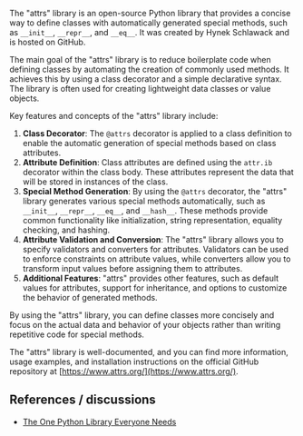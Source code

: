 The "attrs" library is an open-source Python library that provides a concise way to define classes with automatically generated special methods, such as `__init__`, `__repr__`, and `__eq__`. It was created by Hynek Schlawack and is hosted on GitHub.

The main goal of the "attrs" library is to reduce boilerplate code when defining classes by automating the creation of commonly used methods. It achieves this by using a class decorator and a simple declarative syntax. The library is often used for creating lightweight data classes or value objects.

Key features and concepts of the "attrs" library include:

1. **Class Decorator**: The `@attrs` decorator is applied to a class definition to enable the automatic generation of special methods based on class attributes.
1. **Attribute Definition**: Class attributes are defined using the `attr.ib` decorator within the class body. These attributes represent the data that will be stored in instances of the class.
1. **Special Method Generation**: By using the `@attrs` decorator, the "attrs" library generates various special methods automatically, such as `__init__`, `__repr__`, `__eq__`, and `__hash__`. These methods provide common functionality like initialization, string representation, equality checking, and hashing.
1. **Attribute Validation and Conversion**: The "attrs" library allows you to specify validators and converters for attributes. Validators can be used to enforce constraints on attribute values, while converters allow you to transform input values before assigning them to attributes.
1. **Additional Features**: "attrs" provides other features, such as default values for attributes, support for inheritance, and options to customize the behavior of generated methods.

By using the "attrs" library, you can define classes more concisely and focus on the actual data and behavior of your objects rather than writing repetitive code for special methods.

The "attrs" library is well-documented, and you can find more information, usage examples, and installation instructions on the official GitHub repository at [https://www.attrs.org/](https://www.attrs.org/).

## References / discussions

- [The One Python Library Everyone Needs](https://blog.glyph.im/2016/08/attrs.html "Permalink to The One Python Library Everyone Needs")
